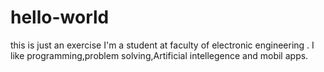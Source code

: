 # hello-world
this is just an exercise
I'm a student at faculty of electronic engineering .
I like programming,problem solving,Artificial intellegence and mobil apps.
